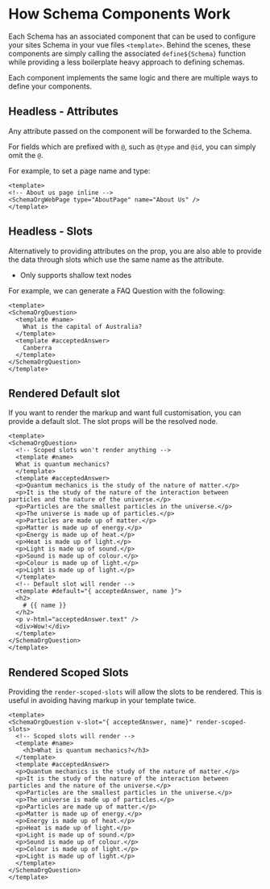 # How Schema Components Work

Each Schema has an associated component that can be used to configure your sites
Schema in your vue files `<template>`. Behind the scenes, these components are simply calling the associated
`define${Schema}` function while providing a less boilerplate heavy approach to defining schemas.

Each component implements the same logic and there are multiple ways to define your components.

## Headless - Attributes

Any attribute passed on the component will be forwarded to the
Schema.

For fields which are prefixed with `@`, such as `@type` and `@id`, you can simply omit the `@`.

For example, to set a page name and type:

```vue
<template>
<!-- About us page inline -->
<SchemaOrgWebPage type="AboutPage" name="About Us" />
</template>
```

## Headless - Slots

Alternatively to providing attributes on the prop, you are also able to provide the data through slots which
use the same name as the attribute.

- Only supports shallow text nodes

For example, we can generate a FAQ Question with the following:

```vue
<template>
<SchemaOrgQuestion>
  <template #name>
    What is the capital of Australia?
  </template>
  <template #acceptedAnswer>
    Canberra
  </template>
</SchemaOrgQuestion>
</template>
```


## Rendered Default slot

If you want to render the markup and want full customisation, you can provide a default slot. The slot props
will be the resolved node.

```vue
<template>
<SchemaOrgQuestion>
  <!-- Scoped slots won't render anything -->
  <template #name>
  What is quantum mechanics?
  </template>
  <template #acceptedAnswer>
  <p>Quantum mechanics is the study of the nature of matter.</p>
  <p>It is the study of the nature of the interaction between particles and the nature of the universe.</p>
  <p>Particles are the smallest particles in the universe.</p>
  <p>The universe is made up of particles.</p>
  <p>Particles are made up of matter.</p>
  <p>Matter is made up of energy.</p>
  <p>Energy is made up of heat.</p>
  <p>Heat is made up of light.</p>
  <p>Light is made up of sound.</p>
  <p>Sound is made up of colour.</p>
  <p>Colour is made up of light.</p>
  <p>Light is made up of light.</p>
  </template>
  <!-- Default slot will render -->
  <template #default="{ acceptedAnswer, name }">
  <h2>
    # {{ name }}
  </h2>
  <p v-html="acceptedAnswer.text" />
  <div>Wow!</div>
  </template>
</SchemaOrgQuestion>
</template>
```


## Rendered Scoped Slots

Providing the `render-scoped-slots` will allow the slots to be rendered. This is useful in avoiding having markup in your
template twice.

```vue
<template>
<SchemaOrgQuestion v-slot="{ acceptedAnswer, name}" render-scoped-slots>
  <!-- Scoped slots will render -->
  <template #name>
    <h3>What is quantum mechanics?</h3>
  </template>
  <template #acceptedAnswer>
  <p>Quantum mechanics is the study of the nature of matter.</p>
  <p>It is the study of the nature of the interaction between particles and the nature of the universe.</p>
  <p>Particles are the smallest particles in the universe.</p>
  <p>The universe is made up of particles.</p>
  <p>Particles are made up of matter.</p>
  <p>Matter is made up of energy.</p>
  <p>Energy is made up of heat.</p>
  <p>Heat is made up of light.</p>
  <p>Light is made up of sound.</p>
  <p>Sound is made up of colour.</p>
  <p>Colour is made up of light.</p>
  <p>Light is made up of light.</p>
  </template>
</SchemaOrgQuestion>
</template>
```
